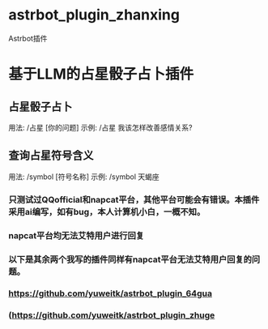 # astrbot_plugin_zhanxing
Astrbot插件
# 基于LLM的占星骰子占卜插件
## 占星骰子占卜
用法: /占星 [你的问题]
示例: /占星 我该怎样改善感情关系?

## 查询占星符号含义
用法: /symbol [符号名称]
示例: /symbol 天蝎座
### 只测试过QQofficial和napcat平台，其他平台可能会有错误。本插件采用ai编写，如有bug，本人计算机小白，一概不知。
### napcat平台均无法艾特用户进行回复
### 以下是其余两个我写的插件同样有napcat平台无法艾特用户回复的问题。
### https://github.com/yuweitk/astrbot_plugin_64gua
### (https://github.com/yuweitk/astrbot_plugin_zhuge
